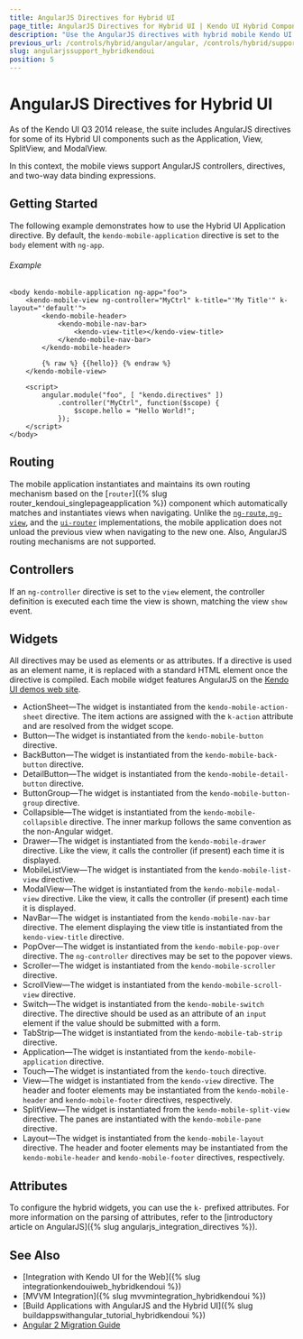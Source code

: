 ```yaml
---
title: AngularJS Directives for Hybrid UI
page_title: AngularJS Directives for Hybrid UI | Kendo UI Hybrid Components
description: "Use the AngularJS directives with hybrid mobile Kendo UI components."
previous_url: /controls/hybrid/angular/angular, /controls/hybrid/support/angular/angular
slug: angularjssupport_hybridkendoui
position: 5
---
```


# AngularJS Directives for Hybrid UI

As of the Kendo UI Q3 2014 release, the suite includes AngularJS directives for some of its Hybrid UI components such as the Application, View, SplitView, and ModalView.

In this context, the mobile views support AngularJS controllers, directives, and two-way data binding expressions.

## Getting Started

The following example demonstrates how to use the Hybrid UI Application directive. By default, the `kendo-mobile-application` directive is set to the `body` element with `ng-app`.

###### Example

    <body kendo-mobile-application ng-app="foo">
        <kendo-mobile-view ng-controller="MyCtrl" k-title="'My Title'" k-layout="'default'">
            <kendo-mobile-header>
                <kendo-mobile-nav-bar>
                    <kendo-view-title></kendo-view-title>
                </kendo-mobile-nav-bar>
            </kendo-mobile-header>

            {% raw %} {{hello}} {% endraw %}
        </kendo-mobile-view>

        <script>
            angular.module("foo", [ "kendo.directives" ])
                .controller("MyCtrl", function($scope) {
                    $scope.hello = "Hello World!";
                });
        </script>
    </body>

## Routing

The mobile application instantiates and maintains its own routing mechanism based on the [`router`]({% slug router_kendoui_singlepageapplication %}) component which automatically matches and instantiates views when navigating. Unlike the [`ng-route`, `ng-view`](https://docs.angularjs.org/api/ngRoute), and the [`ui-router`](https://github.com/angular-ui/ui-router) implementations, the mobile application does not unload the previous view when navigating to the new one. Also, AngularJS routing mechanisms are not supported.

## Controllers

If an `ng-controller` directive is set to the `view` element, the controller definition is executed each time the view is shown, matching the view `show`
event.

## Widgets

All directives may be used as elements or as attributes. If a directive is used as an element name, it is replaced with a standard HTML element once the directive is compiled. Each mobile widget features AngularJS on the [Kendo UI demos web site](http://demos.telerik.com/kendo-ui/).

* ActionSheet&mdash;The widget is instantiated from the `kendo-mobile-action-sheet` directive. The item actions are assigned with the `k-action` attribute and are resolved from the widget scope.
* Button&mdash;The widget is instantiated from the `kendo-mobile-button` directive.
* BackButton&mdash;The widget is instantiated from the `kendo-mobile-back-button` directive.
* DetailButton&mdash;The widget is instantiated from the `kendo-mobile-detail-button` directive.
* ButtonGroup&mdash;The widget is instantiated from the `kendo-mobile-button-group` directive.
* Collapsible&mdash;The widget is instantiated from the `kendo-mobile-collapsible` directive. The inner markup follows the same convention as the non-Angular widget.
* Drawer&mdash;The widget is instantiated from the `kendo-mobile-drawer` directive. Like the view, it calls the controller (if present) each time it is displayed.
* MobileListView&mdash;The widget is instantiated from the `kendo-mobile-list-view` directive.
* ModalView&mdash;The widget is instantiated from the `kendo-mobile-modal-view` directive. Like the view, it calls the controller (if present) each time it is displayed.
* NavBar&mdash;The widget is instantiated from the `kendo-mobile-nav-bar` directive. The element displaying the view title is instantiated from the `kendo-view-title` directive.
* PopOver&mdash;The widget is instantiated from the `kendo-mobile-pop-over` directive. The `ng-controller` directives may be set to the popover views.
* Scroller&mdash;The widget is instantiated from the `kendo-mobile-scroller` directive.
* ScrollView&mdash;The widget is instantiated from the `kendo-mobile-scroll-view` directive.
* Switch&mdash;The widget is instantiated from the `kendo-mobile-switch` directive. The directive should be used as an attribute of an `input` element if the value should be submitted with a form.
* TabStrip&mdash;The widget is instantiated from the `kendo-mobile-tab-strip` directive.
* Application&mdash;The widget is instantiated from the `kendo-mobile-application` directive.
* Touch&mdash;The widget is instantiated from the `kendo-touch` directive.
* View&mdash;The widget is instantiated from the `kendo-view` directive. The header and footer elements may be instantiated from the `kendo-mobile-header` and `kendo-mobile-footer` directives, respectively.
* SplitView&mdash;The widget is instantiated from the `kendo-mobile-split-view` directive. The panes are instantiated with the `kendo-mobile-pane` directive.
* Layout&mdash;The widget is instantiated from the `kendo-mobile-layout` directive. The header and footer elements may be instantiated from the `kendo-mobile-header` and `kendo-mobile-footer` directives, respectively.

## Attributes

To configure the hybrid widgets, you can use the `k-` prefixed attributes. For more information on the parsing of attributes, refer to the [introductory article on AngularJS]({% slug angularjs_integration_directives %}).

## See Also

* [Integration with Kendo UI for the Web]({% slug integrationkendouiweb_hybridkendoui %})
* [MVVM Integration]({% slug mvvmintegration_hybridkendoui %})
* [Build Applications with AngularJS and the Hybrid UI]({% slug buildappswithangular_tutorial_hybridkendoui %})
* [Angular 2 Migration Guide](http://ngmigrate.telerik.com/)
